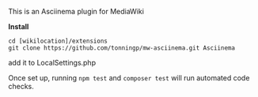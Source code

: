 This is an Asciinema plugin for MediaWiki

**Install**
	
	cd [wikilocation]/extensions
	git clone https://github.com/tonningp/mw-asciinema.git Asciinema

add it to LocalSettings.php


Once set up, running `npm test` and `composer test` will run automated code checks.
